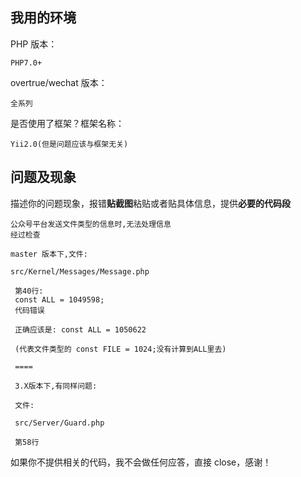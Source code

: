 ## 我用的环境

PHP 版本：
~~~
PHP7.0+
~~~
overtrue/wechat 版本：
~~~
全系列
~~~
是否使用了框架？框架名称：
~~~
Yii2.0(但是问题应该与框架无关)
~~~

## 问题及现象

描述你的问题现象，报错**贴截图**粘贴或者贴具体信息，提供**必要的代码段**
~~~
公众号平台发送文件类型的信息时,无法处理信息
经过检查

master 版本下,文件:

src/Kernel/Messages/Message.php
 
 第40行:
 const ALL = 1049598;
 代码错误
 
 正确应该是: const ALL = 1050622
 
 (代表文件类型的 const FILE = 1024;没有计算到ALL里去)
 
 ====
 
 3.X版本下,有同样问题:
 
 文件:
 
 src/Server/Guard.php

 第58行
~~~

如果你不提供相关的代码，我不会做任何应答，直接 close，感谢！


<!-- Love wechat? Please consider supporting our collective:
👉  https://opencollective.com/wechat/donate -->